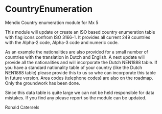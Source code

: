 # CountryEnumeration
Mendix Country enumeration module for Mx 5

This module will update or create an ISO based country enumeration table with flag icons confrom ISO 3166-1. 
It provides all current 249 countries with the Alpha-2 code, Alpha-3 code and numeric code.

As an example the nationalities are also provided for a small number of countries with the translation in Dutch and English.
A next update will provide all the nationalities and will incorporate the Dutch NEN1888 table. 
If you have a standard nationality table of your country (like the Dutch NEN1888 table) please provide this to us so whe
can incorporate this table in future version. Area codes (telephone codes) are also on the roadmap. Only the groundwork has been done.

Since this data table is quite large we can not be held responsible for data mistakes. If you find any please report so 
the module can be updated.

Ronald Catersels
